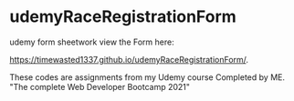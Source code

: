 # udemyRaceRegistrationForm
 udemy form sheetwork
view the Form here:

https://timewasted1337.github.io/udemyRaceRegistrationForm/. 

These codes are assignments from my Udemy course Completed by ME. "The complete Web Developer Bootcamp 2021"
